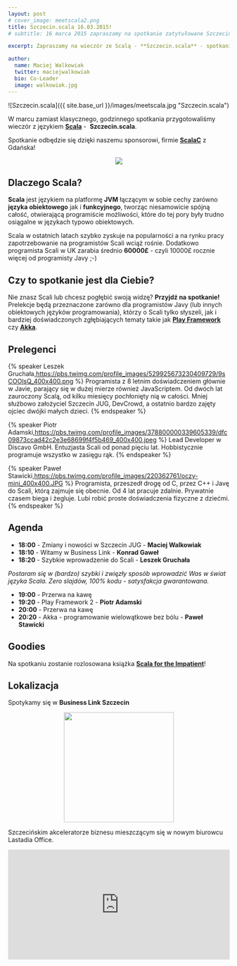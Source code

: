 ```yaml
---
layout: post
# cover_image: meetscala2.png
title: Szczecin.scala 16.03.2015!
# subtitle: 16 marca 2015 zapraszamy na spotkanie zatytułowane Szczecin.Scala organizowaną przez&nbsp;Szczecin&nbsp;JUG!

excerpt: Zapraszamy na wieczór ze Scalą - **Szczecin.scala** - spotkanie organizowane przez&nbsp;**Szczecin&nbsp;JUG**!

author:
  name: Maciej Walkowiak
  twitter: maciejwalkowiak
  bio: Co-Leader
  image: walkowiak.jpg
---
```


![Szczecin.scala]({{ site.base_url }}/images/meetscala.jpg "Szczecin.scala")

W marcu zamiast klasycznego, godzinnego spotkania przygotowaliśmy wieczór z językiem **[Scala](http://www.scala-lang.org/)** -&nbsp; **Szczecin.scala**.

Spotkanie odbędzie się dzięki naszemu sponsorowi, firmie **[ScalaC](http://scalac.io/)** z Gdańska!

<div style="text-align: center">
	<a href="http://scalac.io"><img src="http://www.scalac.io/img/logo/scalac_logo.png"></a>
</div>

## Dlaczego Scala?

**Scala** jest językiem na platformę **JVM** łączącym w sobie cechy zarówno **języka obiektowego** jak i **funkcyjnego**, tworząc niesamowicie spójną całość,
otwierającą programiście możliwości, które do tej pory były trudno osiągalne w językach typowo obiektowych.

Scala w ostatnich latach szybko zyskuje na popularności a na rynku pracy zapotrzebowanie na programistów Scali wciąż rośnie. Dodatkowo programista Scali w UK zarabia średnio **60000£** - czyli 10000£ rocznie więcej od programisty Javy ;-)

## Czy to spotkanie jest dla Ciebie?

Nie znasz Scali lub chcesz pogłębić swoją widzę? **Przyjdź na spotkanie!** Prelekcje będą przeznaczone zarówno dla programistów Javy (lub&nbsp;innych obiektowych języków programowania),
którzy o Scali tylko słyszeli, jak i bardziej doświadczonych zgłębiających tematy takie jak **[Play Framework](https://www.playframework.com/)** czy **[Akka](http://akka.io/)**.

## Prelegenci

{% speaker Leszek Gruchała,https://pbs.twimg.com/profile_images/529925673230409729/9sCOOlsQ_400x400.png %}
	Programista z 8 letnim doświadczeniem głównie w Javie, parający się w dużej mierze również JavaScriptem. Od dwóch lat zauroczony Scalą, od kilku miesięcy pochłonięty nią w całości. Mniej służbowo założyciel Szczecin JUG, DevCrowd, a ostatnio bardzo zajęty ojciec dwójki małych dzieci.
{% endspeaker %}

{% speaker Piotr Adamski,https://pbs.twimg.com/profile_images/378800000339605339/dfc09873ccad42c2e3e68699f4f5b469_400x400.jpeg %}
	Lead Developer w Discavo GmbH. Entuzjasta Scali od ponad pięciu lat. Hobbistycznie programuje wszystko w zasięgu rąk.
{% endspeaker %}

{% speaker Paweł Stawicki,https://pbs.twimg.com/profile_images/220362761/oczy-mini_400x400.JPG %}
	Programista, przeszedł drogę od C, przez C++ i Javę do Scali, którą zajmuje się obecnie. Od 4 lat pracuje zdalnie. Prywatnie czasem biega i żegluje. Lubi robić proste doświadczenia fizyczne z dziećmi.
{% endspeaker %}


## Agenda

- **18:00** - Zmiany i nowości w Szczecin JUG - **Maciej Walkowiak**
- **18:10** - Witamy w Business Link - **Konrad Gaweł**
- **18:20** - Szybkie wprowadzenie do Scali - **Leszek Gruchała**

_Postaram się w (bardzo) szybki i zwięzły sposób wprowadzić Was w świat języka Scala. Zero slajdów, 100% kodu - satysfakcja gwarantowana._

- **19:00** - Przerwa na kawę
- **19:20** - Play Framework 2 - **Piotr Adamski**
- **20:00** - Przerwa na kawę
- **20:20** - Akka - programowanie wielowątkowe bez bólu - **Paweł Stawicki**

## Goodies

Na spotkaniu zostanie rozlosowana książka **[Scala for the Impatient](http://www.amazon.co.uk/dp/0321774094/ref=dra_a_cs_mr_hn_it_P3076_100?tag=dradisplay0bb-21&ascsubtag=264f2cd4ac3903d45bf1137c46cda8ea_S)**!

## Lokalizacja
Spotykamy się w **Business Link Szczecin**

<div style="text-align: center">
	<a href="http://blpoland.com/?page_id=2882"><img style="height: 250px" src="http://m.natemat.pl/3baffcbb18db9dc4fdf5a0b4ddd3a0b9,640,0,0,0.png"></a>
</div>

Szczecińskim akceleratorze biznesu mieszczącym się w nowym biurowcu Lastadia Office.

<iframe src="https://www.google.com/maps/embed?pb=!1m14!1m8!1m3!1d2377.582177801528!2d14.563772600000002!3d53.4222982!3m2!1i1024!2i768!4f13.1!3m3!1m2!1s0x47aa090604e42cf3%3A0xdf418520318bdf10!2sZbo%C5%BCowa+4%2C+Szczecin%2C+Poland!5e0!3m2!1sen!2s!4v1424474710203" width="100%" height="250" frameborder="0" style="border:0"></iframe>
